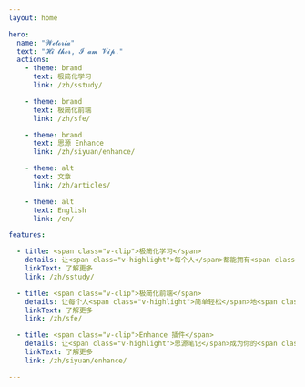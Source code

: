 ```yaml
---
layout: home

hero:
  name: "𝓦𝓮𝓽𝓸𝓻𝓲𝓪"
  text: "𝓗𝓲 𝓽𝓱𝓮𝓻, 𝓘 𝓪𝓶 𝓥𝓲𝓹."
  actions:
    - theme: brand
      text: 极简化学习
      link: /zh/sstudy/

    - theme: brand
      text: 极简化前端
      link: /zh/sfe/

    - theme: brand
      text: 思源 Enhance
      link: /zh/siyuan/enhance/

    - theme: alt
      text: 文章
      link: /zh/articles/

    - theme: alt
      text: English
      link: /en/

features:

  - title: <span class="v-clip">极简化学习</span>
    details: 让<span class="v-highlight">每个人</span>都能拥有<span class="v-highlight">超强的学习能力</span>，<span class="v-highlight">简单轻松</span>地掌握学习这件事。
    linkText: 了解更多
    link: /zh/sstudy/

  - title: <span class="v-clip">极简化前端</span>
    details: 让每个人<span class="v-highlight">简单轻松</span>地<span class="v-highlight">学会前端开发</span>。
    linkText: 了解更多
    link: /zh/sfe/

  - title: <span class="v-clip">Enhance 插件</span>
    details: 让<span class="v-highlight">思源笔记</span>成为你的<span class="v-highlight">第二大脑</span>，记录你的 <span class="v-highlight">LifeLog</span>。
    linkText: 了解更多
    link: /zh/siyuan/enhance/

---
```

<!-- 
<script setup>
  const lang = navigator.language
  const isChinese = lang.includes('zh')
  if (isChinese) {
    location.replace('/zh/')
  } else {
    location.replace('/en/')
  }
</script>
 -->
